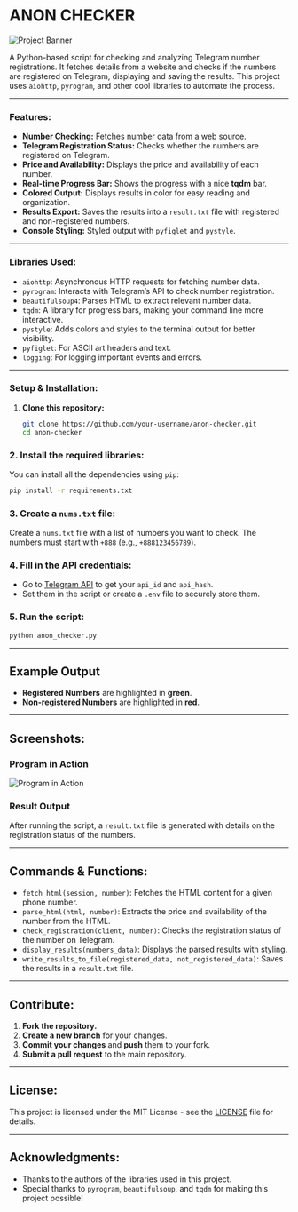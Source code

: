 
# **ANON CHECKER**

![Project Banner](https://i.imgur.com/ecqgs6Y.png)  

A Python-based script for checking and analyzing Telegram number registrations. It fetches details from a website and checks if the numbers are registered on Telegram, displaying and saving the results. This project uses `aiohttp`, `pyrogram`, and other cool libraries to automate the process.

---

### **Features:**

- **Number Checking:** Fetches number data from a web source.
- **Telegram Registration Status:** Checks whether the numbers are registered on Telegram.
- **Price and Availability:** Displays the price and availability of each number.
- **Real-time Progress Bar:** Shows the progress with a nice **tqdm** bar.
- **Colored Output:** Displays results in color for easy reading and organization.
- **Results Export:** Saves the results into a `result.txt` file with registered and non-registered numbers.
- **Console Styling:** Styled output with `pyfiglet` and `pystyle`.

---

### **Libraries Used:**
- `aiohttp`: Asynchronous HTTP requests for fetching number data.
- `pyrogram`: Interacts with Telegram’s API to check number registration.
- `beautifulsoup4`: Parses HTML to extract relevant number data.
- `tqdm`: A library for progress bars, making your command line more interactive.
- `pystyle`: Adds colors and styles to the terminal output for better visibility.
- `pyfiglet`: For ASCII art headers and text.
- `logging`: For logging important events and errors.

---

### **Setup & Installation:**

1. **Clone this repository:**

   ```bash
   git clone https://github.com/your-username/anon-checker.git
   cd anon-checker
### 2. Install the required libraries:

You can install all the dependencies using `pip`:

```bash
pip install -r requirements.txt
```

### 3. Create a `nums.txt` file:

Create a `nums.txt` file with a list of numbers you want to check. The numbers must start with `+888` (e.g., `+888123456789`).

### 4. Fill in the API credentials:

- Go to [Telegram API](https://my.telegram.org/auth) to get your `api_id` and `api_hash`.
- Set them in the script or create a `.env` file to securely store them.

### 5. Run the script:

```bash
python anon_checker.py
```

---

## **Example Output**

- **Registered Numbers** are highlighted in **green**.
- **Non-registered Numbers** are highlighted in **red**.

---

## **Screenshots:**

### **Program in Action**
![Program in Action](https://i.imgur.com/ecqgs6Y.png)

### **Result Output**

After running the script, a `result.txt` file is generated with details on the registration status of the numbers.

---

## **Commands & Functions:**

- `fetch_html(session, number)`: Fetches the HTML content for a given phone number.
- `parse_html(html, number)`: Extracts the price and availability of the number from the HTML.
- `check_registration(client, number)`: Checks the registration status of the number on Telegram.
- `display_results(numbers_data)`: Displays the parsed results with styling.
- `write_results_to_file(registered_data, not_registered_data)`: Saves the results in a `result.txt` file.

---

## **Contribute:**

1. **Fork the repository.**
2. **Create a new branch** for your changes.
3. **Commit your changes** and **push** them to your fork.
4. **Submit a pull request** to the main repository.

---

## **License:**

This project is licensed under the MIT License - see the [LICENSE](LICENSE) file for details.

---

## **Acknowledgments:**

- Thanks to the authors of the libraries used in this project.
- Special thanks to `pyrogram`, `beautifulsoup`, and `tqdm` for making this project possible!
